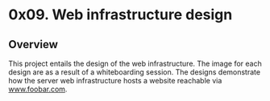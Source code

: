 # 0x09. Web infrastructure design 

## Overview

This project entails the design of the web infrastructure. The image for each design are as a result of a whiteboarding session. The designs demonstrate how the server web infrastructure hosts a website reachable via www.foobar.com.
